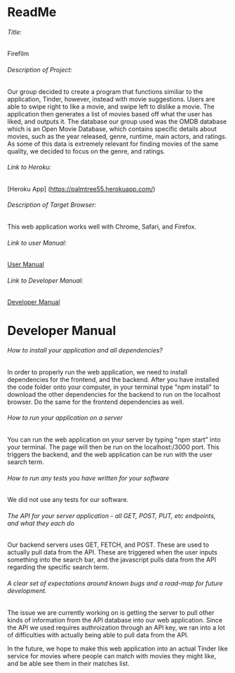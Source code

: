 # ReadMe


###### Title:
Firefilm 

###### Description of Project:
Our group decided to create a program that functions similiar to the application, Tinder, however, instead with movie suggestions. Users are able to swipe right to like a movie, and swipe left to dislike a movie. The application then generates a list of movies based off what the user has liked, and outputs it. The database our group used was the OMDB database which is an Open Movie Database, which contains specific details about movies, such as the year released, genre, runtime, main actors, and ratings. As some of this data is extremely relevant for finding movies of the same quality, we decided to focus on the genre, and ratings. 

###### Link to Heroku:
[Heroku App] (https://palmtree55.herokuapp.com/)

###### Description of Target Browser:
This web application works well with Chrome, Safari, and Firefox. 

###### Link to user Manual:
[User Manual](https://github.com/aarthig5/377project/blob/master/docs/User.md)

###### Link to Developer Manual:
[Developer Manual](https://github.com/aarthig5/377project#developer-manual)

# Developer Manual

###### How to install your application and all dependencies?
In order to properly run the web application, we need to install dependencies for the frontend, and the backend. After you have installed the code folder onto your computer, in your terminal type "npm install" to download the other dependencies for the backend to run on the localhost browser. Do the same for the frontend dependencies as well.  

###### How to run your application on a server
You can run the web application on your server by typing "npm start" into your terminal. The page will then be run on the localhost:/3000 port. This triggers the backend, and the web application can be run with the user search term. 

###### How to run any tests you have written for your software
We did not use any tests for our software. 

###### The API for your server application - all GET, POST, PUT, etc endpoints, and what they each do
Our backend servers uses GET, FETCH, and POST. These are used to actually pull data from the API. These are triggered when the user inputs something into the search bar, and the javascript pulls data from the API regarding the specific search term. 

###### A clear set of expectations around known bugs and a road-map for future development.
The issue we are currently working on is getting the server to pull other kinds of information from the API database into our web application. Since the API we used requires authroization through an API key, we ran into a lot of difficulties with actually being able to pull data from the API. 

In the future, we hope to make this web application into an actual Tinder like service for movies where people can match with movies they might like, and be able see them in their matches list. 
